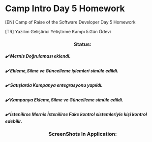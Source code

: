 # Camp Intro Day 5 Homework
[EN] Camp of Raise of the Software Developer Day 5 Homework

[TR] Yazılım Geliştirici Yetiştirme Kampı 5.Gün Ödevi


<h3 align="center">Status:</h3>

<h5>✔️ Mernis Doğrulaması eklendi.</h5>
<h5>✔️ Ekleme,Silme ve Güncelleme işlemleri simüle edildi.</h5>
<h5>✔️ Satışlarda Kampanya entegrasyonu yapıldı.</h5>
<h5>✔️ Kampanya Ekleme,Silme ve Güncelleme simüle edildi.</h5>
<h5>✔️ İstenilirse Mernis İstenilirse Fake kontrol sistemleriyle kişi kontrol edebilir.</h5>

<h3 align="center">ScreenShots In Application:</h3>
